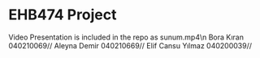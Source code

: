 # EHB474 Project

Video Presentation is included in the repo as sunum.mp4\n
Bora Kıran 040210069//
Aleyna Demir 040210669//
Elif Cansu Yılmaz 040200039//
